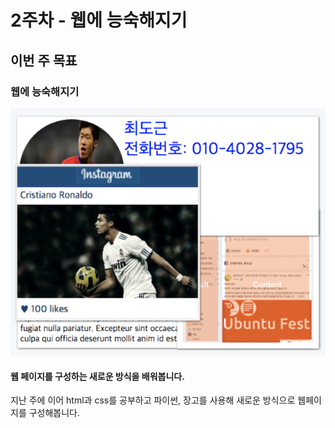 # 2주차 - 웹에 능숙해지기

## 이번 주 목표

### 웹에 능숙해지기

![](../.gitbook/assets/image%20%2879%29.png)

#### 웹 페이지를 구성하는 새로운 방식을 배워봅니다.

지난 주에 이어 html과 css를 공부하고 파이썬, 장고를 사용해 새로운 방식으로 웹페이지를 구성해봅니다.

